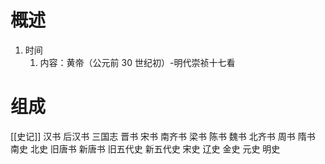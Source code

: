 # 概述
1. 时间
	1. 内容：黄帝（公元前 30 世纪初）-明代崇祯十七看
# 组成
[[史记]] 
汉书
后汉书
三国志
晋书
宋书
南齐书
梁书
陈书
魏书
北齐书
周书
隋书
南史
北史
旧唐书
新唐书
旧五代史
新五代史
宋史
辽史
金史
元史
明史